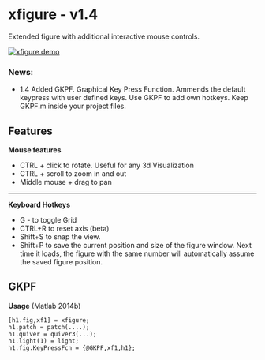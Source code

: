 # xfigure - v1.4
Extended figure with additional interactive mouse controls.

[![xfigure demo](https://github.com/cenmir/xfigure/raw/master/XfigureDemo.gif)](https://www.youtube.com/watch?v=fAuVkC5DVEo)


### News:
- 1.4 Added GKPF. Graphical Key Press Function. Ammends the default keypress with user defined keys. Use GKPF to add own hotkeys. Keep GKPF.m inside your project files.

## Features
**Mouse features**

- CTRL + click to rotate. Useful for any 3d Visualization
- CTRL + scroll to zoom in and out
- Middle mouse + drag to pan

----------
**Keyboard Hotkeys**

- G - to toggle Grid
- CTRL+R to reset axis (beta)
- Shift+S to snap the view.
- Shift+P to save the current position and size of the figure window. Next time it loads, the figure with the same number will automatically assume the saved figure position.

## GKPF
**Usage** (Matlab 2014b)

	[h1.fig,xf1] = xfigure;
    h1.patch = patch(....);
	h1.quiver = quiver3(...);
	h1.light(1) = light;
	h1.fig.KeyPressFcn = {@GKPF,xf1,h1};

